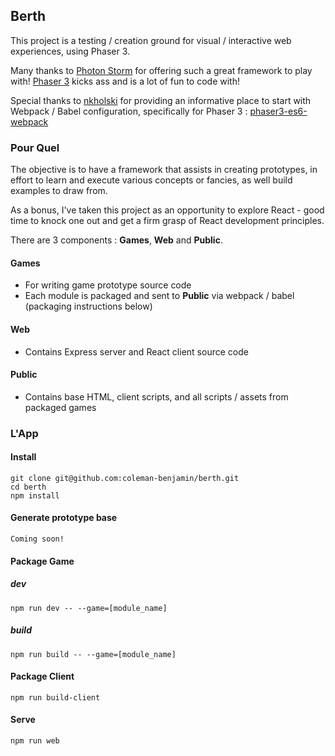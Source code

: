 ## Berth

This project is a testing / creation ground for visual / interactive web experiences, using Phaser 3.

Many thanks to [Photon Storm](https://github.com/photonstorm) for offering such a great framework to play with! [Phaser 3](https://github.com/photonstorm/phaser) kicks ass and is a lot of fun to code with!

Special thanks to [nkholski](https://github.com/nkholski/phaser3-es6-webpack) for providing an informative place to start with Webpack / Babel configuration, specifically for Phaser 3 : [phaser3-es6-webpack](https://github.com/nkholski/phaser3-es6-webpack)

### Pour Quel

The objective is to have a framework that assists in creating prototypes, in effort to learn and execute various concepts or fancies, as well build examples to draw from.

As a bonus, I've taken this project as an opportunity to explore React - good time to knock one out and get a firm grasp of React development principles.

There are 3 components : **Games**, **Web** and **Public**.

#### Games
- For writing game prototype source code
- Each module is packaged and sent to **Public** via webpack / babel (packaging instructions below)

#### Web
- Contains Express server and React client source code

#### Public
- Contains base HTML, client scripts, and all scripts / assets from packaged games

### L'App

#### Install
```
git clone git@github.com:coleman-benjamin/berth.git
cd berth
npm install
```

#### Generate prototype base
```
Coming soon!
```

#### Package Game
##### dev
```
npm run dev -- --game=[module_name]
```
##### build
```
npm run build -- --game=[module_name]
```

#### Package Client
```
npm run build-client
```

#### Serve
```
npm run web
```
